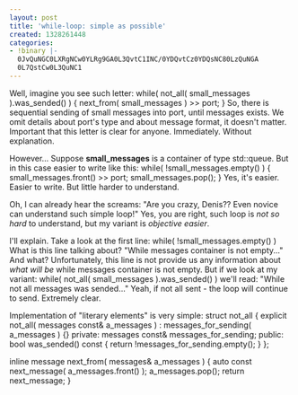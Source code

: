 ```yaml
---
layout: post
title: 'while-loop: simple as possible'
created: 1328261448
categories:
- !binary |-
  0JvQuNGC0LXRgNCw0YLRg9GA0L3QvtC1INC/0YDQvtCz0YDQsNC80LzQuNGA
  0L7QstCw0L3QuNC1
---
```

Well, imagine you see such letter:
<cpp>
while( not_all( small_messages ).was_sended() ) {
    next_from( small_messages ) >> port;
}
</cpp>
So, there is sequential sending of small messages into port, until messages exists. We omit details about port's type and about message format, it doesn't matter. Important that this letter is clear for anyone. Immediately. Without explanation.

However... Suppose <strong>small_messages</strong> is a container of type std::queue. But in this case easier to write like this:
<cpp>
while( !small_messages.empty() ) {
    small_messages.front() >> port;
    small_messages.pop();
}
</cpp>
Yes, it's easier. Easier to write. But little harder to understand.

Oh, I can already hear the screams: "Are you crazy, Denis?? Even novice can understand such simple loop!" Yes, you are right, such loop is <em>not so hard</em> to understand, but my variant is <em>objective easier</em>. 

I'll explain. Take a look at the first line:
<cpp>
while( !small_messages.empty() )
</cpp>
What is this line talking about? "While messages container is not empty..." And what? Unfortunately, this line is not provide us any information about <em>what will be</em> while messages container is not empty. But if we look at my variant:
<cpp>
while( not_all( small_messages ).was_sended() )
</cpp>
we'll read: "While not all messages was sended..." Yeah, if not all sent - the loop will continue to send. Extremely clear.

Implementation of "literary elements" is very simple:
<cpp>
struct not_all {
    explicit not_all( messages const& a_messages ) :
            messages_for_sending( a_messages ) {}
private:
    messages const& messages_for_sending;
public:
    bool was_sended() const {
        return !messages_for_sending.empty();
    }
};

inline message next_from( messages& a_messages ) {
    auto const next_message( a_messages.front() );
    a_messages.pop();
    return next_message;
}
</cpp>
